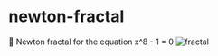 # newton-fractal
🌼 Newton fractal for the equation x^8 - 1 = 0
![fractal](https://user-images.githubusercontent.com/68076186/210632621-f289c52e-f7bf-4d10-a3ab-0c7a63255684.png)
